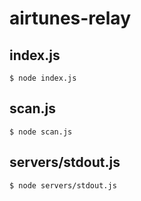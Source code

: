 # airtunes-relay

## index.js

```
$ node index.js
```

## scan.js

```
$ node scan.js
```

## servers/stdout.js

```
$ node servers/stdout.js
```